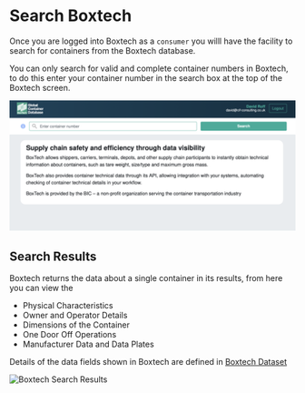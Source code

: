# Search Boxtech

Once you are logged into Boxtech as a `consumer` you willl have the facility to search for containers from the Boxtech database.

You can only search for valid and complete container numbers in Boxtech, to do this enter your container number in the search box at the top of the Boxtech screen.

![Search Screen in Boxtech](../.gitbook/assets/image-1-2.png)

## Search Results

Boxtech returns the data about a single container in its results, from here you can view the

* Physical Characteristics 
* Owner and Operator Details
* Dimensions of the Container
* One Door Off Operations 
* Manufacturer Data and Data Plates

Details of the data fields shown in Boxtech are defined in [Boxtech Dataset](search-boxtech.md)

![Boxtech Search Results](https://github.com/bic-org/Boxtech/tree/5047d35298e744ca247f75bf398710a354fbb2c8/docs/.gitbook/assets/image.png)

